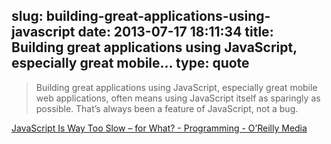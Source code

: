 slug: building-great-applications-using-javascript
date: 2013-07-17 18:11:34
title: Building great applications using JavaScript, especially great mobile...
type: quote
---

> Building great applications using JavaScript, especially great mobile web applications, often means using JavaScript itself as sparingly as possible. That’s always been a feature of JavaScript, not a bug.

[JavaScript Is Way Too Slow – for What? - Programming - O’Reilly Media](http://programming.oreilly.com/2013/07/javascript-is-way-too-slow-for-what.html)
